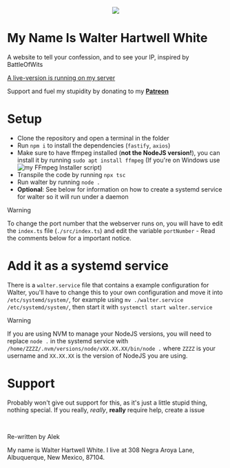 <p align="center">
	<img src="./assets/theberg.gif">
</p>

# My Name Is Walter Hartwell White

A website to tell your confession, and to see your IP, inspired by BattleOfWits

[A live-version is running on my server](https://niko.wav.blue/)

Support and fuel my stupidity by donating to my **[Patreon](patreon.com/WaviestBalloon)**

# Setup

- Clone the repository and open a terminal in the folder
- Run `npm i` to install the dependencies (`fastify`, `axios`)
- Make sure to have ffmpeg installed (**not the NodeJS version!**), you can install it by running `sudo apt install ffmpeg` (If you're on Windows use ![my FFmpeg Installer script](https://github.com/WaviestBalloon/FFmpegInstaller))
- Transpile the code by running `npx tsc`
- Run walter by running `node .`
- **Optional**: See below for information on how to create a systemd service for walter so it will run under a daemon

> [!WARNING]
> To change the port number that the webserver runs on, you will have to edit the `index.ts` file (`./src/index.ts`) and edit the variable `portNumber` - Read the comments below for a important notice.

# Add it as a systemd service

There is a `walter.service` file that contains a example configuration for Walter, you'll have to change this to your own configuration and move it into `/etc/systemd/system/`, for example using `mv ./walter.service /etc/systemd/system/`, then start it with `systemctl start walter.service`

> [!WARNING]
> If you are using NVM to manage your NodeJS versions, you will need to replace `node .` in the systemd service with `/home/ZZZZ/.nvm/versions/node/vXX.XX.XX/bin/node .` where `ZZZZ` is your username and `XX.XX.XX` is the version of NodeJS you are using.

# Support

Probably won't give out support for this, as it's just a little stupid thing, nothing special. If you really, *really*, **really** require help, create a issue


<br>


Re-written by Alek

My name is Walter Hartwell White. I live at 308 Negra Aroya Lane, Albuquerque, New Mexico, 87104.
